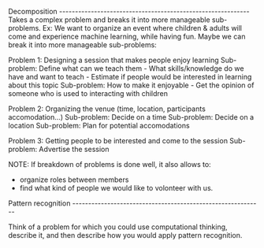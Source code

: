 
Decomposition ------------------------------------------------------------
Takes a complex problem and breaks it into more manageable sub-problems. 
Ex: 
We want to organize an event where children & adults will come and experience machine learning, while having fun.
Maybe we can break it into more manageable sub-problems:

Problem 1: Designing a session that makes people enjoy learning
Sub-problem: Define what can we teach them
    - What skills/knowledge do we have and want to teach
    - Estimate if people would be interested in learning about this topic
Sub-problem: How to make it enjoyable
    - Get the opinion of someone who is used to interacting with children

Problem 2: Organizing the venue (time, location, participants accomodation...)
Sub-problem: Decide on a time
Sub-problem: Decide on a location
Sub-problem: Plan for potential accomodations

Problem 3: Getting people to be interested and come to the session
Sub-problem: Advertise the session

NOTE: If breakdown of problems is done well, it also allows to:
- organize roles between members
- find what kind of people we would like to volonteer with us.


Pattern recognition ------------------------------------------------------------

Think of a problem for which you could use computational thinking, describe it, and then describe how you would apply pattern recognition.